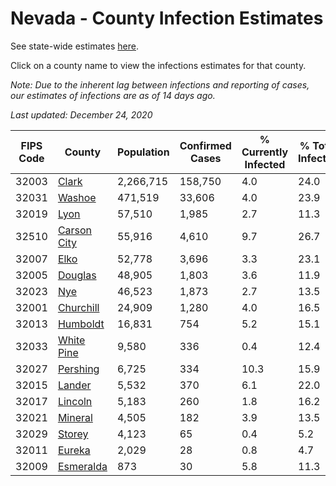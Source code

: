 # Nevada - County Infection Estimates

See state-wide estimates [here](/infections/us-nv).

Click on a county name to view the infections estimates for that county.

*Note: Due to the inherent lag between infections and reporting of cases, our estimates of infections are as of 14 days ago.*

*Last updated: December 24, 2020*

|   FIPS Code |                     County |   Population |   Confirmed Cases |   % Currently Infected |   % Total Infected |
|-------------|----------------------------|--------------|-------------------|------------------------|--------------------|
|       32003 |             [Clark](clark) |    2,266,715 |           158,750 |                    4.0 |               24.0 |
|       32031 |           [Washoe](washoe) |      471,519 |            33,606 |                    4.0 |               23.9 |
|       32019 |               [Lyon](lyon) |       57,510 |             1,985 |                    2.7 |               11.3 |
|       32510 | [Carson City](carson-city) |       55,916 |             4,610 |                    9.7 |               26.7 |
|       32007 |               [Elko](elko) |       52,778 |             3,696 |                    3.3 |               23.1 |
|       32005 |         [Douglas](douglas) |       48,905 |             1,803 |                    3.6 |               11.9 |
|       32023 |                 [Nye](nye) |       46,523 |             1,873 |                    2.7 |               13.5 |
|       32001 |     [Churchill](churchill) |       24,909 |             1,280 |                    4.0 |               16.5 |
|       32013 |       [Humboldt](humboldt) |       16,831 |               754 |                    5.2 |               15.1 |
|       32033 |   [White Pine](white-pine) |        9,580 |               336 |                    0.4 |               12.4 |
|       32027 |       [Pershing](pershing) |        6,725 |               334 |                   10.3 |               15.9 |
|       32015 |           [Lander](lander) |        5,532 |               370 |                    6.1 |               22.0 |
|       32017 |         [Lincoln](lincoln) |        5,183 |               260 |                    1.8 |               16.2 |
|       32021 |         [Mineral](mineral) |        4,505 |               182 |                    3.9 |               13.5 |
|       32029 |           [Storey](storey) |        4,123 |                65 |                    0.4 |                5.2 |
|       32011 |           [Eureka](eureka) |        2,029 |                28 |                    0.8 |                4.7 |
|       32009 |     [Esmeralda](esmeralda) |          873 |                30 |                    5.8 |               11.3 |